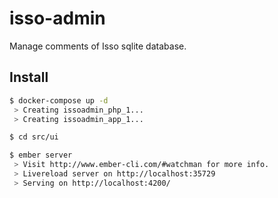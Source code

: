 # isso-admin

Manage comments of Isso sqlite database.

## Install

```bash
$ docker-compose up -d
 > Creating issoadmin_php_1...
 > Creating issoadmin_app_1...

$ cd src/ui

$ ember server
 > Visit http://www.ember-cli.com/#watchman for more info.
 > Livereload server on http://localhost:35729
 > Serving on http://localhost:4200/
```
